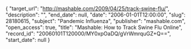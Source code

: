 {
  "target_url": "http://mashable.com/2009/04/25/track-swine-flu/", 
  "description": "", 
  "end_date": null, 
  "date": "2006-01-01T12:00:00", 
  "slug": 28180615, 
  "subject": "Pandemic Influenza", 
  "publisher": "mashable.com", 
  "open_access": true, 
  "title": "Mashable: How to Track Swine Flu Online", 
  "record_id": "20060101T120000/MY0xpOaDQ/gVrWmrquGZ+Q==", 
  "start_date": null
}

